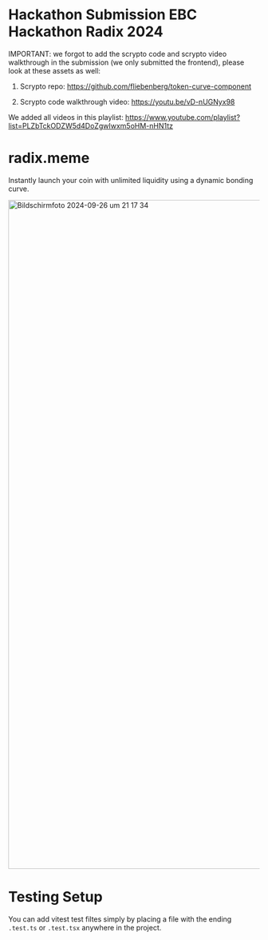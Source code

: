 # Hackathon Submission EBC Hackathon Radix 2024

IMPORTANT: we forgot to add the scrypto code and scrypto video walkthrough in the submission (we only submitted the frontend), please look at these assets as well:

1. Scrypto repo:
https://github.com/fliebenberg/token-curve-component

2. Scrypto code walkthrough video:
https://youtu.be/vD-nUGNyx98

We added all videos in this playlist:
https://www.youtube.com/playlist?list=PLZbTckODZW5d4DoZgwIwxm5oHM-nHN1tz

# radix.meme

Instantly launch your coin with unlimited liquidity using a dynamic bonding curve.

<img width="1339" alt="Bildschirmfoto 2024-09-26 um 21 17 34" src="https://github.com/user-attachments/assets/55da515f-ceff-4de1-8a95-484cbe8961c4">


# Testing Setup

You can add vitest test filtes simply by placing a file with the ending `.test.ts` or `.test.tsx` anywhere in the project. 